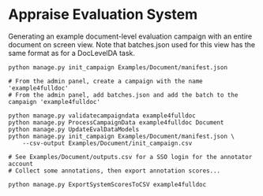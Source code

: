 # Appraise Evaluation System

Generating an example document-level evaluation campaign with an entire
document on screen view. Note that batches.json used for this view has the same
format as for a DocLevelDA task.

    python manage.py init_campaign Examples/Document/manifest.json

    # From the admin panel, create a campaign with the name 'example4fulldoc'
    # From the admin panel, add batches.json and add the batch to the campaign 'example4fulldoc'

    python manage.py validatecampaigndata example4fulldoc
    python manage.py ProcessCampaignData example4fulldoc Document
    python manage.py UpdateEvalDataModels
    python manage.py init_campaign Examples/Document/manifest.json \
        --csv-output Examples/Document/init_campaign.csv

    # See Examples/Document/outputs.csv for a SSO login for the annotator account
    # Collect some annotations, then export annotation scores...

    python manage.py ExportSystemScoresToCSV example4fulldoc
